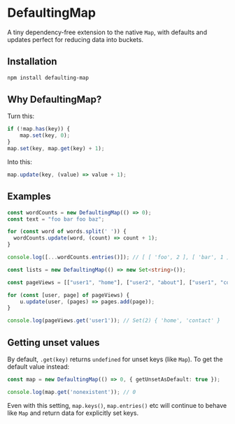 # DefaultingMap

A tiny dependency-free extension to the native `Map`, with defaults and updates perfect for reducing data into buckets.

## Installation

```bash
npm install defaulting-map
```

## Why DefaultingMap?

Turn this:

```typescript
if (!map.has(key)) {
    map.set(key, 0);
}
map.set(key, map.get(key) + 1);
```

Into this:

```typescript
map.update(key, (value) => value + 1);
```

## Examples

```typescript
const wordCounts = new DefaultingMap(() => 0);
const text = "foo bar foo baz";

for (const word of words.split(' ')) {
  wordCounts.update(word, (count) => count + 1);
}

console.log([...wordCounts.entries()]); // [ [ 'foo', 2 ], [ 'bar', 1 ], [ 'baz', 1 ] ]
```

```typescript
const lists = new DefaultingMap(() => new Set<string>());

const pageViews = [["user1", "home"], ["user2", "about"], ["user1", "contact"], ["user1", "home"]];

for (const [user, page] of pageViews) {
    u.update(user, (pages) => pages.add(page));
}

console.log(pageViews.get('user1')); // Set(2) { 'home', 'contact' }
```

## Getting unset values

By default, `.get(key)` returns `undefined` for unset keys (like `Map`). To get the default value instead:

```typescript
const map = new DefaultingMap(() => 0, { getUnsetAsDefault: true });

console.log(map.get('nonexistent')); // 0
```

Even with this setting, `map.keys()`, `map.entries()` etc will continue to behave like `Map` and return data for explicitly set keys.
